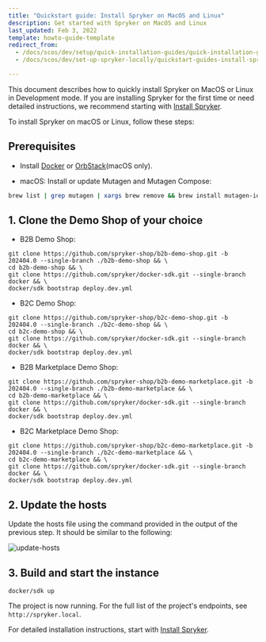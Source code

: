 ```yaml
---
title: "Quickstart guide: Install Spryker on MacOS and Linux"
description: Get started with Spryker on MacOS and Linux
last_updated: Feb 3, 2022
template: howto-guide-template
redirect_from:
  - /docs/scos/dev/setup/quick-installation-guides/quick-installation-guide-macos-and-linux.html
  - /docs/scos/dev/set-up-spryker-locally/quickstart-guides-install-spryker/quickstart-guide-install-spryker-on-macos-and-linux.html

---
```


This document describes how to quickly install Spryker on MacOS or Linux in Development mode. If you are installing Spryker for the first time or need detailed instructions, we recommend starting with [Install Spryker](/docs/dg/dev/set-up-spryker-locally/install-spryker/install-spryker.html).

To install Spryker on macOS or Linux, follow these steps:

## Prerequisites

* Install [Docker](https://www.docker.com/) or [OrbStack](https://orbstack.dev/)(macOS only).

* macOS: Install or update Mutagen and Mutagen Compose:

```bash
brew list | grep mutagen | xargs brew remove && brew install mutagen-io/mutagen/mutagen mutagen-io/mutagen/mutagen-compose && mutagen daemon stop && mutagen daemon start
```


## 1. Clone the Demo Shop of your choice

- B2B Demo Shop:

```shell
git clone https://github.com/spryker-shop/b2b-demo-shop.git -b 202404.0 --single-branch ./b2b-demo-shop && \
cd b2b-demo-shop && \
git clone https://github.com/spryker/docker-sdk.git --single-branch docker && \
docker/sdk bootstrap deploy.dev.yml
```

- B2C Demo Shop:

```shell
git clone https://github.com/spryker-shop/b2c-demo-shop.git -b 202404.0 --single-branch ./b2c-demo-shop && \
cd b2c-demo-shop && \
git clone https://github.com/spryker/docker-sdk.git --single-branch docker && \
docker/sdk bootstrap deploy.dev.yml
```

- B2B Marketplace Demo Shop:

```shell
git clone https://github.com/spryker-shop/b2b-demo-marketplace.git -b 202404.0 --single-branch ./b2b-demo-marketplace && \
cd b2b-demo-marketplace && \
git clone https://github.com/spryker/docker-sdk.git --single-branch docker && \
docker/sdk bootstrap deploy.dev.yml
```

- B2C Marketplace Demo Shop:

```shell
git clone https://github.com/spryker-shop/b2c-demo-marketplace.git -b 202404.0 --single-branch ./b2c-demo-marketplace && \
cd b2c-demo-marketplace && \
git clone https://github.com/spryker/docker-sdk.git --single-branch docker && \
docker/sdk bootstrap deploy.dev.yml
```

## 2. Update the hosts

Update the hosts file using the command provided in the output of the previous step. It should be similar to the following:

![update-hosts](https://spryker.s3.eu-central-1.amazonaws.com/docs/scos/dev/setup/quickstart-guides-install-spryker/quickstart-guide-install-spryker-on-macos-and-linux/update-hosts.png)

## 3. Build and start the instance

```shell
docker/sdk up
```

The project is now running. For the full list of the project's endpoints, see `http://spryker.local`.


For detailed installation instructions, start with [Install Spryker](/docs/dg/dev/set-up-spryker-locally/install-spryker/install-spryker.html).
